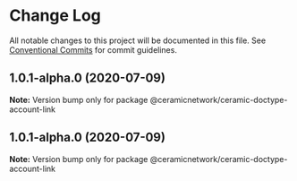 # Change Log

All notable changes to this project will be documented in this file.
See [Conventional Commits](https://conventionalcommits.org) for commit guidelines.

## 1.0.1-alpha.0 (2020-07-09)

**Note:** Version bump only for package @ceramicnetwork/ceramic-doctype-account-link





## 1.0.1-alpha.0 (2020-07-09)

**Note:** Version bump only for package @ceramicnetwork/ceramic-doctype-account-link
